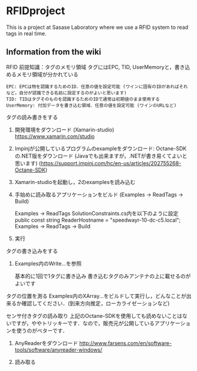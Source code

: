 # RFIDproject
This is a project at Sasase Laboratory where we use a RFID system to read tags in real time.


## Information from the wiki
 RFID
前提知識：タグのメモリ領域
タグにはEPC, TID, UserMemoryと，書き込めるメモリ領域が分かれている

    EPC: EPCは物を認識するためのID．任意の値を設定可能 (ワインに固有のIDがあればそれなど，自分が認識できる名前に設定するのがよいと思います)
    TID: TIDはタグそのものを認識するためのIDで通常は初期値のまま使用する
    UserMemory: 付加データを書き込む領域．任意の値を設定可能 (ワインのURLなど)

タグの読み書きをする
1. 開発環境をダウンロード (Xamarin-studio)
https://www.xamarin.com/studio

2. Impinjが公開しているプログラムのexampleをダウンロード: Octane-SDKの.NET版をダウンロード (Javaでも出来ますが，.NETが書き易くてよいと思います)
(https://support.impinj.com/hc/en-us/articles/202755268-Octane-SDK)

3. Xamarin-studioを起動し，2のexamplesを読み込む

4. 手始めに読み取るアプリケーションをビルド (Examples -> ReadTags -> Build)

    Examples -> ReadTags
    SolutionConstraints.cs内を以下のように設定
    public const string ReaderHostname = "speedwayr-10-dc-c5.local";
    Examples -> ReadTags -> Build

5. 実行

タグの書き込みをする
1. Examples内のWrite...を参照

    基本的に1回で1タグに書き込み
    書き込むタグのみアンテナの上に載せるのがよいです


タグの位置を測る
Examples内のXArray...をビルドして実行し，どんなことが出来るか確認してください．(到来方向推定，ローカライゼーションなど)

センサ付きタグの読み取り
上記のOctane-SDKを使用しても読めないことはないですが，ややトリッキーです．なので，販売元が公開しているアプリケーションを使うのがベターです．

1. AnyReaderをダウンロード
http://www.farsens.com/en/software-tools/software/anyreader-windows/

2. 読み取る
